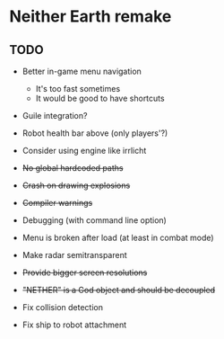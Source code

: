 # Neither Earth remake

## TODO

* Better in-game menu navigation
  * It's too fast sometimes
  * It would be good to have shortcuts

* Guile integration?
* Robot health bar above (only players'?)
* Consider using engine like irrlicht
* ~~No global hardcoded paths~~
* ~~Crash on drawing explosions~~
* ~~Compiler warnings~~
* Debugging (with command line option)
* Menu is broken after load (at least in combat mode)
* Make radar semitransparent
* ~~Provide bigger screen resolutions~~
* ~~"NETHER" is a God object and should be decoupled~~
* Fix collision detection
* Fix ship to robot attachment

